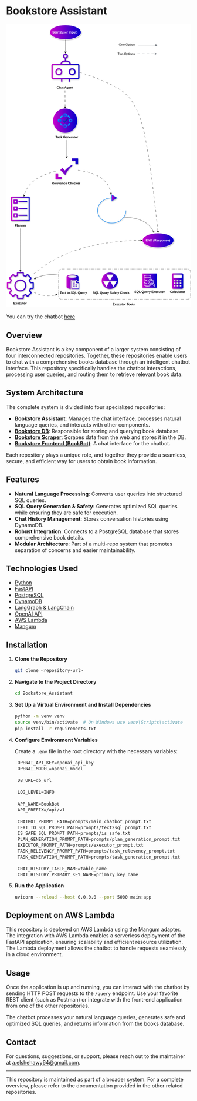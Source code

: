 # Bookstore Assistant

![Bookstore Chatbot](imgs/BookBot_Chatbot_Backend.png)

You can try the chatbot [here](https://huggingface.co/spaces/elshehawy/BookBot)

## Overview

Bookstore Assistant is a key component of a larger system consisting of four interconnected repositories. Together, these repositories enable users to chat with a comprehensive books database through an intelligent chatbot interface. This repository specifically handles the chatbot interactions, processing user queries, and routing them to retrieve relevant book data.

## System Architecture

The complete system is divided into four specialized repositories:

- **Bookstore Assistant**: Manages the chat interface, processes natural language queries, and interacts with other components.
- [**Bookstore DB**](https://github.com/AhmedElshehawy/Bookstore-DB): Responsible for storing and querying book database.
- [**Bookstore Scraper**](https://github.com/AhmedElshehawy/Bookstore_Scraper): Scrapes data from the web and stores it in the DB.
- [**Bookstore Frontend (BookBot)**](https://huggingface.co/spaces/elshehawy/BookBot): A chat interface for the chatbot.

Each repository plays a unique role, and together they provide a seamless, secure, and efficient way for users to obtain book information.

## Features

- **Natural Language Processing**: Converts user queries into structured SQL queries.
- **SQL Query Generation & Safety**: Generates optimized SQL queries while ensuring they are safe for execution.
- **Chat History Management**: Stores conversation histories using DynamoDB.
- **Robust Integration**: Connects to a PostgreSQL database that stores comprehensive book details.
- **Modular Architecture**: Part of a multi-repo system that promotes separation of concerns and easier maintainability.

## Technologies Used

- [Python](https://www.python.org/)
- [FastAPI](https://fastapi.tiangolo.com/)
- [PostgreSQL](https://www.postgresql.org/)
- [DynamoDB](https://aws.amazon.com/dynamodb/)
- [LangGraph & LangChain](https://github.com/langchain-ai/)
- [OpenAI API](https://platform.openai.com/)
- [AWS Lambda](https://aws.amazon.com/lambda/)
- [Mangum](https://mangum.io/)

## Installation

1. **Clone the Repository**

   ```bash
   git clone <repository-url>
   ```

2. **Navigate to the Project Directory**

   ```bash
   cd Bookstore_Assistant
   ```

3. **Set Up a Virtual Environment and Install Dependencies**

   ```bash
   python -m venv venv
   source venv/bin/activate  # On Windows use venv\Scripts\activate
   pip install -r requirements.txt
   ```

4. **Configure Environment Variables**

   Create a `.env` file in the root directory with the necessary variables:

   ```env
    OPENAI_API_KEY=openai_api_key
    OPENAI_MODEL=openai_model

    DB_URL=db_url

    LOG_LEVEL=INFO

    APP_NAME=BookBot
    API_PREFIX=/api/v1

    CHATBOT_PROMPT_PATH=prompts/main_chatbot_prompt.txt
    TEXT_TO_SQL_PROMPT_PATH=prompts/text2sql_prompt.txt
    IS_SAFE_SQL_PROMPT_PATH=prompts/is_safe.txt
    PLAN_GENERATION_PROMPT_PATH=prompts/plan_generation_prompt.txt
    EXECUTOR_PROMPT_PATH=prompts/executor_prompt.txt
    TASK_RELEVENCY_PROMPT_PATH=prompts/task_relevency_prompt.txt
    TASK_GENERATION_PROMPT_PATH=prompts/task_generation_prompt.txt

    CHAT_HISTORY_TABLE_NAME=table_name
    CHAT_HISTORY_PRIMARY_KEY_NAME=primary_key_name
   ```

5. **Run the Application**

   ```bash
   uvicorn --reload --host 0.0.0.0 --port 5000 main:app
   ```

## Deployment on AWS Lambda

This repository is deployed on AWS Lambda using the Mangum adapter. The integration with AWS Lambda enables a serverless deployment of the FastAPI application, ensuring scalability and efficient resource utilization. The Lambda deployment allows the chatbot to handle requests seamlessly in a cloud environment.

## Usage

Once the application is up and running, you can interact with the chatbot by sending HTTP POST requests to the `/query` endpoint. Use your favorite REST client (such as Postman) or integrate with the front-end application from one of the other repositories.

The chatbot processes your natural language queries, generates safe and optimized SQL queries, and returns information from the books database.

## Contact

For questions, suggestions, or support, please reach out to the maintainer at [a.elshehawy64@gmail.com](mailto:a.elshehawy64@gmail.com).

---
This repository is maintained as part of a broader system. For a complete overview, please refer to the documentation provided in the other related repositories.
